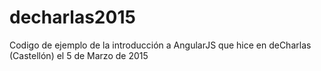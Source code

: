# decharlas2015
Codigo de ejemplo de la introducción a AngularJS que hice en deCharlas (Castellón) el 5 de Marzo de 2015
